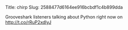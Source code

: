 Title: chirp
Slug: 2588477d6164ee916bcbdf1c4b899dda

Grooveshark listeners talking about Python right now on <a href="http://t.co/rRuP2xdIyJ">http://t.co/rRuP2xdIyJ</a>
